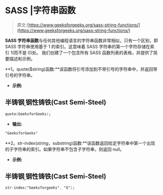 # SASS |字符串函数

> 原文:[https://www.geeksforgeeks.org/sass-string-functions/](https://www.geeksforgeeks.org/sass-string-functions/)

**SASS 字符串函数**与任何其他编程语言的字符串函数非常相似，只有一个区别，即 SASS 字符串使用基于 1 的索引。这意味着 SASS 字符串的第一个字符存储在索引 1(而不是 0)处。
我们创建了一个包含所有 SASS 函数列表的表格，并提供了简要描述和示例。

**1。quote($string)函数:**该函数将引号添加到不带引号的字符串中，并返回带引号的字符串。

*   **示例:**

## 半铸钢ˌ钢性铸铁(Cast Semi-Steel)

```css
quote(GeeksforGeeks);
```

*   **输出:**

```css
"GeeksforGeeks"
```

**2。str-index($string，$substring)函数:**该函数返回给定字符串中第一个出现的子字符串的索引。如果字符串不包含子字符串，则返回 null。

*   **示例:**

## 半铸钢ˌ钢性铸铁(Cast Semi-Steel)

```css
str-index("Geeksforgeeks", "G");
```